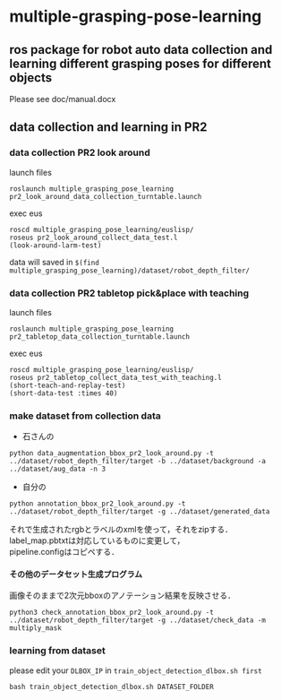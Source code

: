 # multiple-grasping-pose-learning
ros package for robot auto data collection and learning different grasping poses for different objects
---
Please see doc/manual.docx

## data collection and learning in PR2

### data collection PR2 look around
launch files
```
roslaunch multiple_grasping_pose_learning pr2_look_around_data_collection_turntable.launch
```
exec eus
```
roscd multiple_grasping_pose_learning/euslisp/
roseus pr2_look_around_collect_data_test.l
(look-around-larm-test)
```
data will saved in `$(find multiple_grasping_pose_learning)/dataset/robot_depth_filter/`


### data collection PR2 tabletop pick&place with teaching
launch files
```
roslaunch multiple_grasping_pose_learning pr2_tabletop_data_collection_turntable.launch
```
exec eus
```
roscd multiple_grasping_pose_learning/euslisp/
roseus pr2_tabletop_collect_data_test_with_teaching.l
(short-teach-and-replay-test)
(short-data-test :times 40)
```

### make dataset from collection data
- 石さんの
```
python data_augmentation_bbox_pr2_look_around.py -t ../dataset/robot_depth_filter/target -b ../dataset/background -a ../dataset/aug_data -n 3
```

- 自分の
```
python annotation_bbox_pr2_look_around.py -t ../dataset/robot_depth_filter/target -g ../dataset/generated_data
```
それで生成されたrgbとラベルのxmlを使って，それをzipする．  
label_map.pbtxtは対応しているものに変更して，  
pipeline.configはコピペする．  

#### その他のデータセット生成プログラム
画像そのままで2次元bboxのアノテーション結果を反映させる．
```
python3 check_annotation_bbox_pr2_look_around.py -t ../dataset/robot_depth_filter/target -g ../dataset/check_data -m multiply_mask
```

### learning from dataset
please edit your `DLBOX_IP` in `train_object_detection_dlbox.sh first`
```
bash train_object_detection_dlbox.sh DATASET_FOLDER
```
